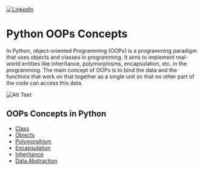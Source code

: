 [![LinkedIn](https://img.shields.io/badge/LinkedIn-Profile-blue?style=flat-square&logo=linkedin)](https://www.linkedin.com/in/ArinGujarati)

# Python OOPs Concepts

In Python, object-oriented Programming (OOPs) is a programming paradigm that uses objects and classes in programming. It aims to implement real-world entities like inheritance, polymorphisms, encapsulation, etc. in the programming. The main concept of OOPs is to bind the data and the functions that work on that together as a single unit so that no other part of the code can access this data.

![Alt Text](image.gif)

## OOPs Concepts in Python

- [Class](https://github.com/ArinGujarati/Python-OOPs-Concepts/blob/master/class.ipynb)
- [Objects](https://github.com/ArinGujarati/Python-OOPs-Concepts/blob/master/class.ipynb)
- [Polymorphism](https://github.com/ArinGujarati/Python-OOPs-Concepts/blob/master/class.ipynb)
- [Encapsulation](https://github.com/ArinGujarati/Python-OOPs-Concepts/blob/master/class.ipynb)
- [Inheritance](https://github.com/ArinGujarati/Python-OOPs-Concepts/blob/master/class.ipynb)
- [Data Abstraction](https://github.com/ArinGujarati/Python-OOPs-Concepts/blob/master/class.ipynb)
